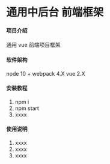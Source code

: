 # 通用中后台 前端框架

#### 项目介绍
通用 vue 前端项目框架

#### 软件架构
 node 10 +
 webpack 4.X
 vue 2.X
#### 安装教程

1. npm i
2. npm start
3. xxxx

#### 使用说明

1. xxxx
2. xxxx
3. xxxx
